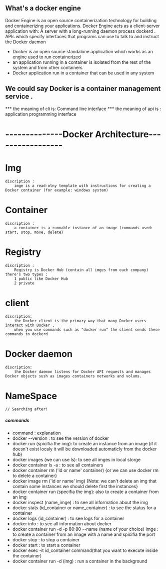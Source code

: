 ## What's a docker engine
Docker Engine is an open source containerization technology for building and containerizing your applications.
Docker Engine acts as a client-server application with: A server with a long-running daemon process dockerd .
APIs which specify interfaces that programs can use to talk to and instruct the Docker daemon


- Docker is an open source standalone application which works as an engine used to run containerized 
- an application running in a container is isolated from the rest of the system and from other containers
- Docker application run in a container that can be used in any system 

## We could say Docker is a container management service .


*** the meaning of cli is: Command line interface
*** the meaning of api is : application programming interface 

# --------------Docker Architecture-----------------

# Img
	discription :
		imge is a read-olny template with instructions for creating a Docker container (for example: windows system)
	
# Container
	discription :
		a container is a runnable instance of an image (commands used: start, stop, move, delete)

# Registry
	discription :
		Registry is Docker Hub (contain all imges from each company) 
	there's two types :
		1 public like Docker Hub
		2 private 

# client
	discription:
		the Docker client is the primary way that many Docker users interact with Docker ,
		when you use commands such as "docker run" the client sends these commands to dockerd

# Docker daemon
	discription:
		the Docker daemon listens for Docker API requests and manages Docker objects sush as images containers networks and volums.

# NameSpace
	// Searching after!


##### commands ########
- command : explanation 
- docker --version : to see the version of docker
- docker run (spicifia the img): to create an instance from an image (if it doesn't exist localy it will be downloaded automaticly from the docker hub)
- docker images (we can use ls): to see all imges in local storge
- docker container ls -a : to see all containers 
- docker container rm ('id or name' container) {or we can use docker rm to delete a container}
- docker image rm ('id or name' img) {Note: we can't delete an img that contain some instances we should delete first the instances}
- docker container run (specifia the img): also to create a container from an img 
- docker inspect (name_imge) : to see all information about the img
- docker stats (id_container or name_container) : to see the status for a container 
- docker logs (id_container) : to see logs for a container
- docker info : to see all information about docker
- docker container run -d -p 80:80 --name (name of your choice) imge : to create a container from an image with a name and spicifia the port
- docker stop : to stop a container 
- docker start : to start a container 
- docker exec -it id_container command(that you want to execute inside the container)
- docker container run -d (img) : run a container in the background 
